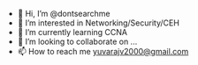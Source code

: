 - 👋 Hi, I’m @dontsearchme
- 👀 I’m interested in Networking/Security/CEH
- 🌱 I’m currently learning CCNA
- 💞️ I’m looking to collaborate on ...
- 📫 How to reach me yuvarajv2000@gmail.com

<!---
dontsearchme/dontsearchme is a ✨ special ✨ repository because its `README.md` (this file) appears on your GitHub profile.
You can click the Preview link to take a look at your changes.
--->
